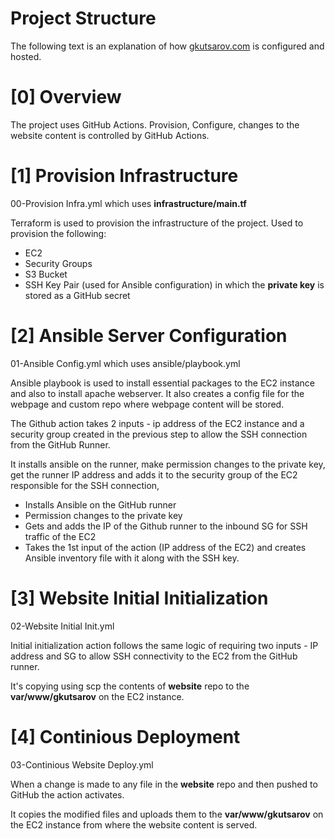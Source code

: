 # Project Structure

The following text is an explanation of how [gkutsarov.com](https://gkutsarov.com) is configured and hosted.

# [0] Overview

The project uses GitHub Actions. Provision, Configure, changes to the website content is controlled by GitHub Actions.

# [1] Provision Infrastructure

00-Provision Infra.yml which uses **infrastructure/main.tf**

Terraform is used to provision the infrastructure of the project. Used to provision the following:
- EC2
- Security Groups
- S3 Bucket
- SSH Key Pair (used for Ansible configuration) in which the **private key** is stored as a GitHub secret



# [2] Ansible Server Configuration

01-Ansible Config.yml which uses ansible/playbook.yml

Ansible playbook is used to install essential packages to the EC2 instance and also to install apache webserver. It also creates a config file for the webpage and custom repo where webpage content will be stored. 

The Github action takes 2 inputs - ip address of the EC2 instance and a security group created in the previous step to allow the SSH connection from the GitHub Runner.

It installs ansible on the runner, make permission changes to the private key, get the runner IP address and adds it to the security group of the EC2 responsible for the SSH connection, 

- Installs Ansible on the GitHub runner
- Permission changes to the private key
- Gets and adds the IP of the Github runner to the inbound SG for SSH traffic of the EC2
- Takes the 1st input of the action (IP address of the EC2) and creates Ansible inventory file with it along with the SSH key.

# [3] Website Initial Initialization 

02-Website Initial Init.yml

Initial initialization action follows the same logic of requiring two inputs - IP address and SG to allow SSH connectivity to the EC2 from the GitHub runner.

It's copying using scp the contents of **website** repo to the **var/www/gkutsarov** on the EC2 instance.

# [4] Continious Deployment

03-Continious Website Deploy.yml

When a change is made to any file in the **website** repo and then pushed to GitHub the action activates.

It copies the modified files and uploads them to the **var/www/gkutsarov** on the EC2 instance from where the website content is served.






